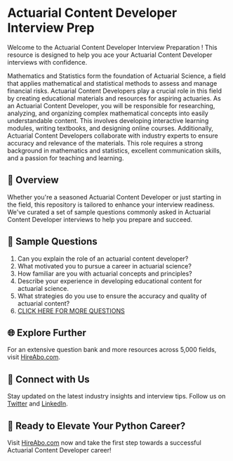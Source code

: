 # Actuarial Content Developer Interview Prep

Welcome to the Actuarial Content Developer Interview Preparation ! This resource is designed to help you ace your Actuarial Content Developer interviews with confidence.

Mathematics and Statistics form the foundation of Actuarial Science, a field that applies mathematical and statistical methods to assess and manage financial risks. Actuarial Content Developers play a crucial role in this field by creating educational materials and resources for aspiring actuaries. As an Actuarial Content Developer, you will be responsible for researching, analyzing, and organizing complex mathematical concepts into easily understandable content. This involves developing interactive learning modules, writing textbooks, and designing online courses. Additionally, Actuarial Content Developers collaborate with industry experts to ensure accuracy and relevance of the materials. This role requires a strong background in mathematics and statistics, excellent communication skills, and a passion for teaching and learning.

## 🚀 Overview

Whether you're a seasoned Actuarial Content Developer or just starting in the field, this repository is tailored to enhance your interview readiness. We've curated a set of sample questions commonly asked in Actuarial Content Developer interviews to help you prepare and succeed.

## 📝 Sample Questions

1. Can you explain the role of an actuarial content developer?
2. What motivated you to pursue a career in actuarial science?
3. How familiar are you with actuarial concepts and principles?
4. Describe your experience in developing educational content for actuarial science.
5. What strategies do you use to ensure the accuracy and quality of actuarial content?
6. [CLICK HERE FOR MORE QUESTIONS](https://hireabo.com/job/19_2_29/Actuarial%20Content%20Developer)

## 🌐 Explore Further

For an extensive question bank and more resources across 5,000 fields, visit [HireAbo.com](https://www.hireabo.com).

## 📱 Connect with Us

Stay updated on the latest industry insights and interview tips. Follow us on [Twitter](https://twitter.com/hireabo) and [LinkedIn](https://www.linkedin.com/in/hire-abo-3609972a8/).

## 🚀 Ready to Elevate Your Python Career?

Visit [HireAbo.com](https://www.hireabo.com) now and take the first step towards a successful Actuarial Content Developer career!